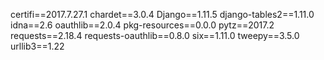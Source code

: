 certifi==2017.7.27.1
chardet==3.0.4
Django==1.11.5
django-tables2==1.11.0
idna==2.6
oauthlib==2.0.4
pkg-resources==0.0.0
pytz==2017.2
requests==2.18.4
requests-oauthlib==0.8.0
six==1.11.0
tweepy==3.5.0
urllib3==1.22
